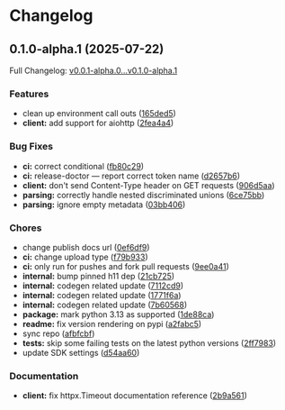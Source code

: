 # Changelog

## 0.1.0-alpha.1 (2025-07-22)

Full Changelog: [v0.0.1-alpha.0...v0.1.0-alpha.1](https://github.com/ErRickow/nusaai/compare/v0.0.1-alpha.0...v0.1.0-alpha.1)

### Features

* clean up environment call outs ([165ded5](https://github.com/ErRickow/nusaai/commit/165ded52daa365eeeb96afaa1c2b17fce2811329))
* **client:** add support for aiohttp ([2fea4a4](https://github.com/ErRickow/nusaai/commit/2fea4a44f66693447320ee493d7fc44c0a82f5fc))


### Bug Fixes

* **ci:** correct conditional ([fb80c29](https://github.com/ErRickow/nusaai/commit/fb80c2969d9a806ac392b3a7c2dcc09af99c6ea7))
* **ci:** release-doctor — report correct token name ([d2657b6](https://github.com/ErRickow/nusaai/commit/d2657b6cf805961c1bc5fe91e611608cf246c636))
* **client:** don't send Content-Type header on GET requests ([906d5aa](https://github.com/ErRickow/nusaai/commit/906d5aa34a73d2dae1b4f121c5b5bb6b022f5085))
* **parsing:** correctly handle nested discriminated unions ([6ce75bb](https://github.com/ErRickow/nusaai/commit/6ce75bb8e69ccd9c31aa46646233a1595f8074d8))
* **parsing:** ignore empty metadata ([03bb406](https://github.com/ErRickow/nusaai/commit/03bb40614bd070f3ec6ea12dbd043548cc2d3c9f))


### Chores

* change publish docs url ([0ef6df9](https://github.com/ErRickow/nusaai/commit/0ef6df912dce4cf2e2c50264fc82462e6e86e6dd))
* **ci:** change upload type ([f79b933](https://github.com/ErRickow/nusaai/commit/f79b9333d8b392e252ad85cc059e1cbadc87a81e))
* **ci:** only run for pushes and fork pull requests ([9ee0a41](https://github.com/ErRickow/nusaai/commit/9ee0a411220b4643119119622385e975b96a4946))
* **internal:** bump pinned h11 dep ([21cb725](https://github.com/ErRickow/nusaai/commit/21cb7258881aa0236e00a477ef7aa35c33d07218))
* **internal:** codegen related update ([7112cd9](https://github.com/ErRickow/nusaai/commit/7112cd939bbd566c4b1930fdb10fee26c4518ffb))
* **internal:** codegen related update ([1771f6a](https://github.com/ErRickow/nusaai/commit/1771f6ad05ab31522f6bab2bd012bfc23f8f730e))
* **internal:** codegen related update ([7b60568](https://github.com/ErRickow/nusaai/commit/7b60568bc25d7f4e7e509a796585a0e8c961ce2e))
* **package:** mark python 3.13 as supported ([1de88ca](https://github.com/ErRickow/nusaai/commit/1de88ca2faa4da7ed61117c947fcd8f9c0ca0b52))
* **readme:** fix version rendering on pypi ([a2fabc5](https://github.com/ErRickow/nusaai/commit/a2fabc50ba7968968d573a2dcd1356739ce9c75f))
* sync repo ([afbfcbf](https://github.com/ErRickow/nusaai/commit/afbfcbfc611107575d4dbee830eff067b5fca78e))
* **tests:** skip some failing tests on the latest python versions ([2ff7983](https://github.com/ErRickow/nusaai/commit/2ff7983cc339948b3fa93339d482d118dec08488))
* update SDK settings ([d54aa60](https://github.com/ErRickow/nusaai/commit/d54aa6096731970fd9422e4b64c4ed1f730cc81a))


### Documentation

* **client:** fix httpx.Timeout documentation reference ([2b9a561](https://github.com/ErRickow/nusaai/commit/2b9a561e33b527ed981307cb10e6131630251ec0))
